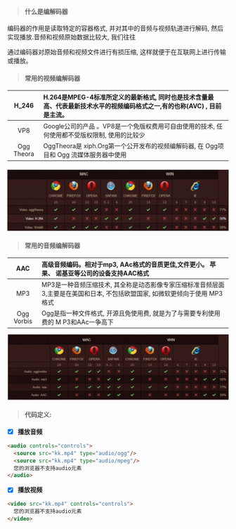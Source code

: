 > #### 什么是编解码器

编码器的作用是读取特定的容器格式, 并对其中的音频与视频轨道进行解码, 然后实现播放.音频和视频原始数据比较大, 我们往往

通过编码器对原始音频和视频文件进行有损压缩, 这样就便于在互联网上进行传输或播放。 

> #### 常用的视频编解码器

| H\_246  | H.264是MPEG-4标准所定义的最新格式, 同时也是技术含量最高、代表最新技术水平的视频编码格式之一,有的也称\(AVC\) , 目前是主流。 |
| :---: | :--- |
| VP8  | Google公司的产品 。VP8是一个免版权费用可自由使用的技术, 任何使用都不受版权限制, 使用的比较少  |
| Ogg Theora  | OggTheora是 xiph.Org第一个公开发布的视频编解码器, 在 Ogg项目和 Ogg 流媒体服务器中使用 |

#### ![](/assets/kt3.png)

> ####  常用的音频编解码器

| AAC  | 高级音频编码。相对于mp3, AAc格式的音质更佳,文件更小。 苹果、 诺基亚等公司的设备支持AAC格式 |
| :---: | :--- |
| MP3  | MP3是一种音频压缩技术, 其全称是动态影像专家压缩标准音频层面3,主要是在美国和日本, 不包括欧盟国家, 如微软更倾向于使用 MP3格式  |
| Ogg Vorbis  | Ogg是指一种文件格式, 开源且免使用费, 就是为了与需要专利使用费的 M P3和AAc一争高下 |

![](/assets/微信图片_20190526184709.jpg)

> #### 代码定义:

* [x] **播放音频**

```HTML
<audio controls="controls">
  <source src="kk.mp4" type="audio/ogg"/>
  <source src="kk.mp4" type="audio/mpeg"/>
  您的浏览器不支持audio元素
</audio>
```

* [x] **播放视频**

```HTML
<video src="kk.mp4" controls="controls">
  您的浏览器不支持audio元素
</video>
```







